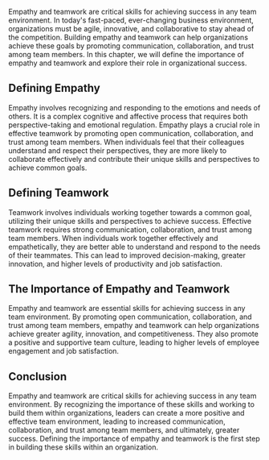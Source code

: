 
Empathy and teamwork are critical skills for achieving success in any team environment. In today's fast-paced, ever-changing business environment, organizations must be agile, innovative, and collaborative to stay ahead of the competition. Building empathy and teamwork can help organizations achieve these goals by promoting communication, collaboration, and trust among team members. In this chapter, we will define the importance of empathy and teamwork and explore their role in organizational success.

Defining Empathy
----------------

Empathy involves recognizing and responding to the emotions and needs of others. It is a complex cognitive and affective process that requires both perspective-taking and emotional regulation. Empathy plays a crucial role in effective teamwork by promoting open communication, collaboration, and trust among team members. When individuals feel that their colleagues understand and respect their perspectives, they are more likely to collaborate effectively and contribute their unique skills and perspectives to achieve common goals.

Defining Teamwork
-----------------

Teamwork involves individuals working together towards a common goal, utilizing their unique skills and perspectives to achieve success. Effective teamwork requires strong communication, collaboration, and trust among team members. When individuals work together effectively and empathetically, they are better able to understand and respond to the needs of their teammates. This can lead to improved decision-making, greater innovation, and higher levels of productivity and job satisfaction.

The Importance of Empathy and Teamwork
--------------------------------------

Empathy and teamwork are essential skills for achieving success in any team environment. By promoting open communication, collaboration, and trust among team members, empathy and teamwork can help organizations achieve greater agility, innovation, and competitiveness. They also promote a positive and supportive team culture, leading to higher levels of employee engagement and job satisfaction.

Conclusion
----------

Empathy and teamwork are critical skills for achieving success in any team environment. By recognizing the importance of these skills and working to build them within organizations, leaders can create a more positive and effective team environment, leading to increased communication, collaboration, and trust among team members, and ultimately, greater success. Defining the importance of empathy and teamwork is the first step in building these skills within an organization.

